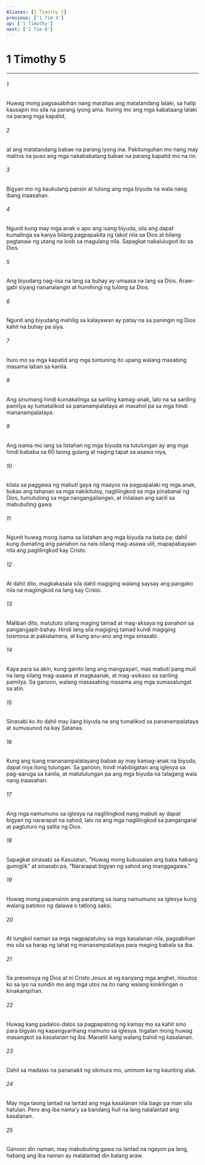 ```yaml
---
Aliases: [1 Timothy 5]
previous: ['1 Tim 4']
up: ['1 Timothy']
next: ['1 Tim 6']
---
```

# 1 Timothy 5

***

###### 1
Huwag mong pagsasabihan nang marahas ang matatandang lalaki, sa halip kausapin mo sila na parang iyong ama. Ituring mo ang mga kabataang lalaki na parang mga kapatid, 

###### 2
at ang matatandang babae na parang iyong ina. Pakitunguhan mo nang may malinis na puso ang mga nakababatang babae na parang kapatid mo na rin. 

###### 3
Bigyan mo ng kaukulang pansin at tulong ang mga biyuda na wala nang ibang inaasahan. 

###### 4
Ngunit kung may mga anak o apo ang isang biyuda, sila ang dapat kumalinga sa kanya bilang pagpapakita ng takot nila sa Dios at bilang pagtanaw ng utang na loob sa magulang nila. Sapagkat nakalulugod ito sa Dios. 

###### 5
Ang biyudang nag-iisa na lang sa buhay ay umaasa na lang sa Dios. Araw-gabi siyang nananalangin at humihingi ng tulong sa Dios. 

###### 6
Ngunit ang biyudang mahilig sa kalayawan ay patay na sa paningin ng Dios kahit na buhay pa siya. 

###### 7
Ituro mo sa mga kapatid ang mga tuntuning ito upang walang masabing masama laban sa kanila. 

###### 8
Ang sinumang hindi kumakalinga sa sariling kamag-anak, lalo na sa sariling pamilya ay tumatalikod sa pananampalataya at masahol pa sa mga hindi mananampalataya. 

###### 9
Ang isama mo lang sa listahan ng mga biyuda na tutulungan ay ang mga hindi bababa sa 60 taong gulang at naging tapat sa asawa niya, 

###### 10
kilala sa paggawa ng mabuti gaya ng maayos na pagpapalaki ng mga anak, bukas ang tahanan sa mga nakikituloy, naglilingkod sa mga pinabanal ng Dios, tumutulong sa mga nangangailangan, at inilalaan ang sarili sa mabubuting gawa. 

###### 11
Ngunit huwag mong isama sa listahan ang mga biyuda na bata pa; dahil kung dumating ang panahon na nais nilang mag-asawa ulit, mapapabayaan nila ang paglilingkod kay Cristo. 

###### 12
At dahil dito, magkakasala sila dahil magiging walang saysay ang pangako nila na maglingkod na lang kay Cristo. 

###### 13
Maliban dito, matututo silang maging tamad at mag-aksaya ng panahon sa pangangapit-bahay. Hindi lang sila magiging tamad kundi magiging tsismosa at pakialamera, at kung anu-ano ang mga sinasabi. 

###### 14
Kaya para sa akin, kung ganito lang ang mangyayari, mas mabuti pang muli na lang silang mag-asawa at magkaanak, at mag-asikaso sa sariling pamilya. Sa ganoon, walang masasabing masama ang mga sumasalungat sa atin. 

###### 15
Sinasabi ko ito dahil may ilang biyuda na ang tumalikod sa pananampalataya at sumusunod na kay Satanas. 

###### 16
Kung ang isang mananampalatayang babae ay may kamag-anak na biyuda, dapat niya itong tulungan. Sa ganoon, hindi mabibigatan ang iglesya sa pag-aaruga sa kanila, at matutulungan pa ang mga biyuda na talagang wala nang inaasahan. 

###### 17
Ang mga namumuno sa iglesya na naglilingkod nang mabuti ay dapat bigyan ng nararapat na sahod, lalo na ang mga naglilingkod sa pangangaral at pagtuturo ng salita ng Dios. 

###### 18
Sapagkat sinasabi sa Kasulatan, "Huwag mong bubusalan ang baka habang gumigiik" at sinasabi pa, "Nararapat bigyan ng sahod ang manggagawa." 

###### 19
Huwag mong papansinin ang paratang sa isang namumuno sa iglesya kung walang patotoo ng dalawa o tatlong saksi. 

###### 20
At tungkol naman sa mga nagpapatuloy sa mga kasalanan nila, pagsabihan mo sila sa harap ng lahat ng mananampalataya para maging babala sa iba. 

###### 21
Sa presensya ng Dios at ni Cristo Jesus at ng kanyang mga anghel, iniuutos ko sa iyo na sundin mo ang mga utos na ito nang walang kinikilingan o kinakampihan. 

###### 22
Huwag kang padalos-dalos sa pagpapatong ng kamay mo sa kahit sino para bigyan ng kapangyarihang mamuno sa iglesya. Ingatan mong huwag masangkot sa kasalanan ng iba. Manatili kang walang bahid ng kasalanan. 

###### 23
Dahil sa madalas na pananakit ng sikmura mo, uminom ka ng kaunting alak. 

###### 24
May mga taong lantad na lantad ang mga kasalanan nila bago pa man sila hatulan. Pero ang iba namaʼy sa bandang huli na lang nalalantad ang kasalanan. 

###### 25
Ganoon din naman, may mabubuting gawa na lantad na ngayon pa lang, habang ang iba naman ay malalantad din balang araw.
